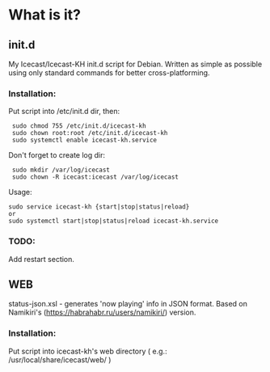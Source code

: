 # What is it?

## init.d
My Icecast/Icecast-KH init.d script for Debian.
Written as simple as possible using only standard commands for better cross-platforming.

### Installation:
 Put script into /etc/init.d dir, then:

     sudo chmod 755 /etc/init.d/icecast-kh
     sudo chown root:root /etc/init.d/icecast-kh
     sudo systemctl enable icecast-kh.service

 Don't forget to create log dir:
 
     sudo mkdir /var/log/icecast
     sudo chown -R icecast:icecast /var/log/icecast

Usage:

    sudo service icecast-kh {start|stop|status|reload}
    or
    sudo systemctl start|stop|status|reload icecast-kh.service

### TODO:
Add restart section.


## WEB
status-json.xsl - generates 'now playing' info in JSON format. Based on Namikiri's (https://habrahabr.ru/users/namikiri/) version.

### Installation:
 Put script into icecast-kh's web directory ( e.g.: /usr/local/share/icecast/web/ )
